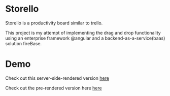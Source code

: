 # Storello

Storello is a productivity board similar to trello.

This project is my attempt of implementing the drag and drop functionality using an enterprise framework @angular and a backend-as-a-service(baas) solution fireBase. 

# Demo
Check out this server-side-rendered version
[here](https://storello-nest-angular-ssr-aofpiwoi2a-nw.a.run.app)

Check out the pre-rendered version here 
[here](https://storello-5f13e.web.app/)
